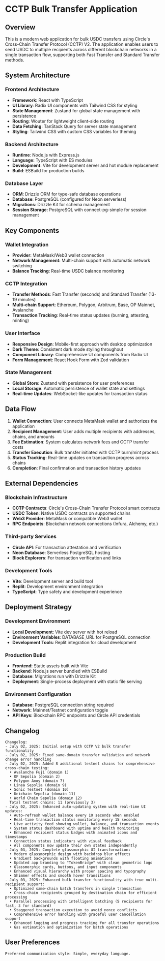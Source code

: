 # CCTP Bulk Transfer Application

## Overview

This is a modern web application for bulk USDC transfers using Circle's Cross-Chain Transfer Protocol (CCTP) V2. The application enables users to send USDC to multiple recipients across different blockchain networks in a single transaction flow, supporting both Fast Transfer and Standard Transfer methods.

## System Architecture

### Frontend Architecture
- **Framework**: React with TypeScript
- **UI Library**: Radix UI components with Tailwind CSS for styling
- **State Management**: Zustand for global state management with persistence
- **Routing**: Wouter for lightweight client-side routing
- **Data Fetching**: TanStack Query for server state management
- **Styling**: Tailwind CSS with custom CSS variables for theming

### Backend Architecture
- **Runtime**: Node.js with Express.js
- **Language**: TypeScript with ES modules
- **Development**: Vite for development server and hot module replacement
- **Build**: ESBuild for production builds

### Database Layer
- **ORM**: Drizzle ORM for type-safe database operations
- **Database**: PostgreSQL (configured for Neon serverless)
- **Migrations**: Drizzle Kit for schema management
- **Session Storage**: PostgreSQL with connect-pg-simple for session management

## Key Components

### Wallet Integration
- **Provider**: MetaMask/Web3 wallet connection
- **Network Management**: Multi-chain support with automatic network switching
- **Balance Tracking**: Real-time USDC balance monitoring

### CCTP Integration
- **Transfer Methods**: Fast Transfer (seconds) and Standard Transfer (13-19 minutes)
- **Multi-chain Support**: Ethereum, Polygon, Arbitrum, Base, OP Mainnet, Avalanche
- **Transaction Tracking**: Real-time status updates (burning, attesting, minting)

### User Interface
- **Responsive Design**: Mobile-first approach with desktop optimization
- **Dark Theme**: Consistent dark mode styling throughout
- **Component Library**: Comprehensive UI components from Radix UI
- **Form Management**: React Hook Form with Zod validation

### State Management
- **Global Store**: Zustand with persistence for user preferences
- **Local Storage**: Automatic persistence of wallet state and settings
- **Real-time Updates**: WebSocket-like updates for transaction status

## Data Flow

1. **Wallet Connection**: User connects MetaMask wallet and authorizes the application
2. **Recipient Management**: User adds multiple recipients with addresses, chains, and amounts
3. **Fee Estimation**: System calculates network fees and CCTP transfer costs
4. **Transfer Execution**: Bulk transfer initiated with CCTP burn/mint process
5. **Status Tracking**: Real-time updates on transaction progress across chains
6. **Completion**: Final confirmation and transaction history updates

## External Dependencies

### Blockchain Infrastructure
- **CCTP Contracts**: Circle's Cross-Chain Transfer Protocol smart contracts
- **USDC Token**: Native USDC contracts on supported chains
- **Web3 Provider**: MetaMask or compatible Web3 wallet
- **RPC Endpoints**: Blockchain network connections (Infura, Alchemy, etc.)

### Third-party Services
- **Circle API**: For transaction attestation and verification
- **Neon Database**: Serverless PostgreSQL hosting
- **Block Explorers**: For transaction verification and links

### Development Tools
- **Vite**: Development server and build tool
- **Replit**: Development environment integration
- **TypeScript**: Type safety and development experience

## Deployment Strategy

### Development Environment
- **Local Development**: Vite dev server with hot reload
- **Environment Variables**: DATABASE_URL for PostgreSQL connection
- **Development Tools**: Replit integration for cloud development

### Production Build
- **Frontend**: Static assets built with Vite
- **Backend**: Node.js server bundled with ESBuild
- **Database**: Migrations run with Drizzle Kit
- **Deployment**: Single-process deployment with static file serving

### Environment Configuration
- **Database**: PostgreSQL connection string required
- **Network**: Mainnet/Testnet configuration toggle
- **API Keys**: Blockchain RPC endpoints and Circle API credentials

## Changelog

```
Changelog:
- July 02, 2025: Initial setup with CCTP V2 bulk transfer functionality
- July 02, 2025: Fixed same-domain transfer validation and network change error handling
- July 02, 2025: Added 8 additional testnet chains for comprehensive cross-chain testing:
  • Avalanche Fuji (domain 1)
  • OP Sepolia (domain 2) 
  • Polygon Amoy (domain 7)
  • Linea Sepolia (domain 9)
  • Sonic Testnet (domain 10)
  • Unichain Sepolia (domain 11)
  • World Chain Sepolia (domain 12)
  Total testnet chains: 11 (previously 3)
- July 02, 2025: Enhanced auto-updating system with real-time UI updates:
  • Auto-refresh wallet balance every 10 seconds when enabled
  • Real-time transaction status monitoring every 15 seconds  
  • Live activity feed showing wallet, balance, and transaction events
  • System status dashboard with uptime and health monitoring
  • Enhanced recipient status badges with animated icons and timestamps
  • Connection status indicators with visual feedback
  • All components now update their own states independently
- July 03, 2025: Complete glassmorphic UI transformation:
  • Modern glassmorphic design with backdrop blur effects
  • Gradient backgrounds with floating animations
  • Updated app branding to "TokenBridge" with clean geometric logo
  • Glassmorphic cards, buttons, and input components
  • Enhanced visual hierarchy with proper spacing and typography
  • Shimmer effects and smooth hover transitions
- July 03, 2025: Enhanced bulk transfer functionality with true multi-recipient support:
  • Optimized same-chain batch transfers in single transaction
  • Cross-chain recipients grouped by destination chain for efficient processing
  • Parallel processing with intelligent batching (5 recipients for fast, 3 for standard)
  • Staggered transaction execution to avoid nonce conflicts
  • Comprehensive error handling with graceful user cancellation support
  • Enhanced logging and progress tracking for all transfer operations
  • Gas estimation and optimization for batch operations
```

## User Preferences

```
Preferred communication style: Simple, everyday language.
```